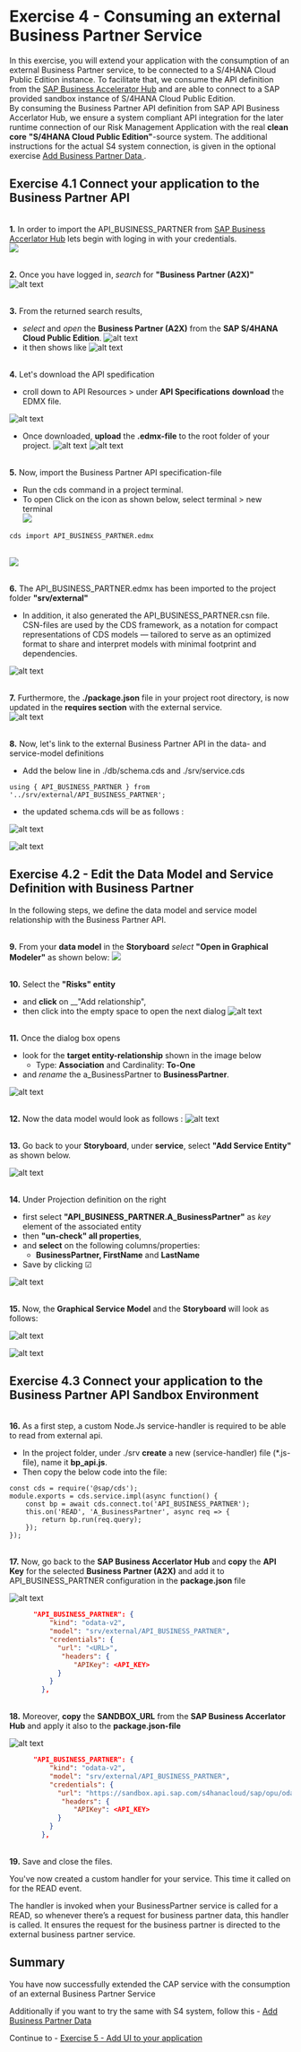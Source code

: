 # Exercise 4 - Consuming an external Business Partner Service

In this exercise, you will extend your application with the consumption of an external Business Partner service, to be connected to a S/4HANA Cloud Public Edition instance.
To facilitate that, we consume the API definition from the [SAP Business Accelerator Hub](https://api.sap.com/) and are able to connect to a SAP provided sandbox instance of S/4HANA Cloud Public Edition.  
By consuming the Business Partner API definition from SAP API Business Accerlator Hub, we ensure a system compliant API integration for the later runtime connection of our Risk Management Application with the real __clean core__ __"S/4HANA Cloud Public Edition"__-source system. The additional instructions for the actual S4 system connection, is given in the optional exercise  [ Add Business Partner Data ](../ex_optional/README.md).

 ## Exercise 4.1 Connect your application to the Business Partner API 

<br>__1.__ In order to import the API_BUSINESS_PARTNER from [SAP Business Accerlator Hub](https://api.sap.com/) lets begin with loging in with your credentials.
<br>![](/exercises/ex4/images/apilogin.png)

<br>__2.__ Once you have logged in, _search_ for __"Business Partner (A2X)"__
<br>![alt text](/exercises/ex4/images/api_search.png)   
 
<br>__3.__ From the returned search results, 
- _select_ and _open_ the __Business Partner (A2X)__ from the __SAP S/4HANA Cloud Public Edition__.
![alt text](/exercises/ex4/images/api_search_result.png)  
- it then shows like
![alt text](/exercises/ex4/images/image-13.png)

<br>__4.__ Let's download the API spedification
- croll down to API Resources > under __API Specifications__ __download__ the EDMX file.

![alt text](/exercises/ex4/images/image-14.png)

- Once downloaded, __upload__ the __.edmx-file__ to the root folder of your project.
![alt text](/exercises/ex4/images/upload2.png)
![alt text](/exercises/ex4/images/image-15.png)

<br>__5.__ Now, import the Business Partner API specification-file 
- Run the cds command in a project terminal. 
- To open Click on the icon as shown below, select terminal > new terminal
<br>![](/exercises/ex4/images/image-9.png)
```cds
cds import API_BUSINESS_PARTNER.edmx
```
<br>![](/exercises/ex4/images/terminal_import.png)  

<br>__6.__ The API_BUSINESS_PARTNER.edmx has been imported to the project folder __"srv/external"__
- In addition, it also generated the API_BUSINESS_PARTNER.csn file. CSN-files are used by the CDS framework, as a notation for compact representations of CDS models — tailored to serve as an optimized format to share and interpret models with minimal footprint and dependencies.

![alt text](/exercises/ex4/images/{3AFE8A0A-B73A-4461-8D3A-F77554C6E081}.png)

<br>__7.__ Furthermore, the __./package.json__ file in your project root directory, is now updated in the __requires section__ with the external service.  
![alt text](/exercises/ex4/images2/image.png)

<br>__8.__ Now, let's link to the external Business Partner API in the data- and service-model definitions
- Add the below line in ./db/schema.cds and ./srv/service.cds

```cds 
using { API_BUSINESS_PARTNER } from '../srv/external/API_BUSINESS_PARTNER';
```
- the updated schema.cds will be as follows :

![alt text](/exercises/ex4/images2/image-3.png)

![alt text](/exercises/ex4/images2/image-2.png)


## Exercise 4.2 - Edit the Data Model and Service Definition with Business Partner
In the following steps, we define the data model and service model relationship with the Business Partner API.

<br>__9.__ From your  __data model__ in the __Storyboard__  _select_ __"Open in Graphical Modeler"__ as shown below:
![](/exercises/ex4/images/image-2.png)

<br>__10.__  Select the __"Risks" entity__ 
- and __click__ on __"Add relationship", 
- then click into the empty space to open the next dialog
![alt text](/exercises/ex4/images/{49D580CE-8288-4D51-B0B3-15779AA08018}.png)

<br>__11.__ Once the dialog box opens
- look for the __target entity-relationship__ shown in the image below 
  - Type: __Association__ and Cardinality: __To-One__
- and _rename_ the a_BusinessPartner to __BusinessPartner__.

![alt text](/exercises/ex4/images2/image-4.png)

<br>__12.__ Now the data model would look as follows :
![alt text](/exercises/ex4/images2/image-5.png)

<br>__13.__ Go back to your __Storyboard__,  under __service__, select __"Add Service Entity"__ as shown below. 

![alt text](/exercises/ex4/images2/image-10.png)

<br>__14.__ Under Projection definition on the right
- first select __"API_BUSINESS_PARTNER.A_BusinessPartner"__ as _key_ element of the associated entity
- then __"un-check" all properties__, 
- and __select__ on the following columns/properties:
  - __BusinessPartner, FirstName__ and __LastName__
- Save by clicking &#x2611;

![alt text](/exercises/ex4/images2/image-6.png) 

<br>__15.__ Now, the __Graphical Service Model__ and the __Storyboard__ will look as follows: 

![alt text](/exercises/ex4/images2/image-7.png)

![alt text](/exercises/ex4/images/{C2A0C7F6-67EB-4BA2-AF39-EDEEE4421B16}.png)



## Exercise 4.3 Connect your application to the Business Partner API Sandbox Environment

<br>__16.__ As a first step, a custom Node.Js service-handler is required to be able to read from external api.
- In the project folder, under ./srv __create__ a new (service-handler) file (*.js-file), name it __bp_api.js__. 
- Then copy the below code into the file:

```cds 
const cds = require('@sap/cds');
module.exports = cds.service.impl(async function() {
    const bp = await cds.connect.to('API_BUSINESS_PARTNER');    
    this.on('READ', 'A_BusinessPartner', async req => {        
        return bp.run(req.query);       
    });
});
```
<br>__17.__ Now, go back to the __SAP Business Accerlator Hub__ and __copy__ the __API Key__ for the selected __Business Partner (A2X)__ and add it to API_BUSINESS_PARTNER configuration in the __package.json__ file

![alt text](/exercises/ex4/images2/image-20.png)  

```json
      "API_BUSINESS_PARTNER": {
          "kind": "odata-v2",
          "model": "srv/external/API_BUSINESS_PARTNER",
          "credentials": {
            "url": "<URL>",
             "headers": {
                "APIKey": <API_KEY>
            }
          }
        },

```

<br>__18.__ Moreover, __copy__ the __SANDBOX_URL__ from the __SAP Business Accerlator Hub__ and apply it also to the __package.json-file__

![alt text](/exercises/ex4/images2/image-11.png)


```json
      "API_BUSINESS_PARTNER": {
          "kind": "odata-v2",
          "model": "srv/external/API_BUSINESS_PARTNER",
          "credentials": {
            "url": "https://sandbox.api.sap.com/s4hanacloud/sap/opu/odata/sap/API_BUSINESS_PARTNER/",
             "headers": {
                "APIKey": <API_KEY>
            }
          }
        },

```
<br>__19.__ Save and close the files.

You've now created a custom handler for your service. This time it called on for the READ event.

The handler is invoked when your BusinessPartner service is called for a READ, so whenever there’s a request for business partner data, this handler is called. It ensures the request for the business partner is directed to the external business partner service. 

## Summary

You have now successfully extended the CAP service with the consumption of an external Business Partner Service

Additionally if you want to try the same with S4 system, follow this - [ Add Business Partner Data ](../ex_optional/README.md)

Continue to  - [Exercise 5 - Add UI to your application ](../ex5/README.md)

